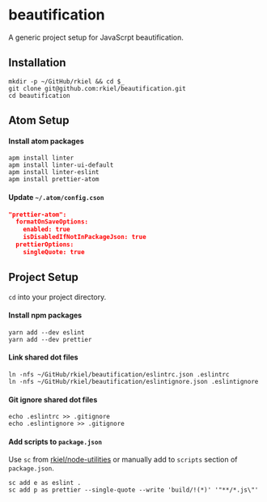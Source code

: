 # beautification

A generic project setup for JavaScrpt beautification.

## Installation

```unix
mkdir -p ~/GitHub/rkiel && cd $_
git clone git@github.com:rkiel/beautification.git
cd beautification
```

## Atom Setup

#### Install atom packages

```unix
apm install linter
apm install linter-ui-default
apm install linter-eslint
apm install prettier-atom
```

#### Update `~/.atom/config.cson`

```json
"prettier-atom":
  formatOnSaveOptions:
    enabled: true
    isDisabledIfNotInPackageJson: true
  prettierOptions:
    singleQuote: true
```


## Project Setup

`cd` into your project directory.

#### Install npm packages

```unix
yarn add --dev eslint
yarn add --dev prettier
```

#### Link shared dot files

```unix
ln -nfs ~/GitHub/rkiel/beautification/eslintrc.json .eslintrc
ln -nfs ~/GitHub/rkiel/beautification/eslintignore.json .eslintignore
```

#### Git ignore shared dot files

```unix
echo .eslintrc >> .gitignore
echo .eslintignore >> .gitignore
```

#### Add scripts to `package.json`

Use `sc` from  [rkiel/node-utilities](https://github.com/rkiel/node-utilities) or manually add to `scripts` section of `package.json`.
```unix
sc add e as eslint .
sc add p as prettier --single-quote --write 'build/!(*)' '"**/*.js\"'
```
